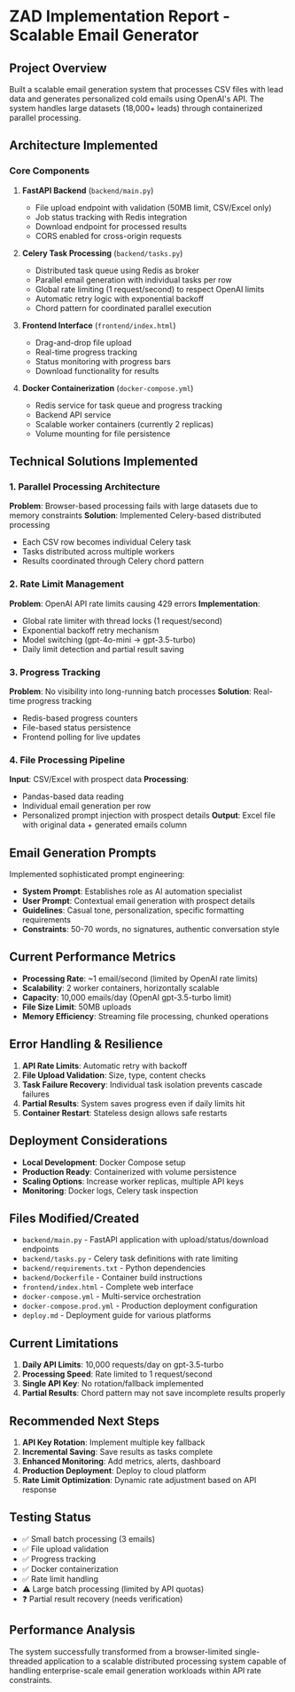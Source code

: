 # ZAD Implementation Report - Scalable Email Generator

## Project Overview
Built a scalable email generation system that processes CSV files with lead data and generates personalized cold emails using OpenAI's API. The system handles large datasets (18,000+ leads) through containerized parallel processing.

## Architecture Implemented

### Core Components
1. **FastAPI Backend** (`backend/main.py`)
   - File upload endpoint with validation (50MB limit, CSV/Excel only)  
   - Job status tracking with Redis integration
   - Download endpoint for processed results
   - CORS enabled for cross-origin requests

2. **Celery Task Processing** (`backend/tasks.py`)
   - Distributed task queue using Redis as broker
   - Parallel email generation with individual tasks per row
   - Global rate limiting (1 request/second) to respect OpenAI limits
   - Automatic retry logic with exponential backoff
   - Chord pattern for coordinated parallel execution

3. **Frontend Interface** (`frontend/index.html`)
   - Drag-and-drop file upload
   - Real-time progress tracking
   - Status monitoring with progress bars
   - Download functionality for results

4. **Docker Containerization** (`docker-compose.yml`)
   - Redis service for task queue and progress tracking
   - Backend API service
   - Scalable worker containers (currently 2 replicas)
   - Volume mounting for file persistence

## Technical Solutions Implemented

### 1. Parallel Processing Architecture
**Problem**: Browser-based processing fails with large datasets due to memory constraints
**Solution**: Implemented Celery-based distributed processing
- Each CSV row becomes individual Celery task
- Tasks distributed across multiple workers
- Results coordinated through Celery chord pattern

### 2. Rate Limit Management
**Problem**: OpenAI API rate limits causing 429 errors
**Implementation**:
- Global rate limiter with thread locks (1 request/second)
- Exponential backoff retry mechanism
- Model switching (gpt-4o-mini → gpt-3.5-turbo)
- Daily limit detection and partial result saving

### 3. Progress Tracking
**Problem**: No visibility into long-running batch processes
**Solution**: Real-time progress tracking
- Redis-based progress counters
- File-based status persistence
- Frontend polling for live updates

### 4. File Processing Pipeline
**Input**: CSV/Excel with prospect data
**Processing**: 
- Pandas-based data reading
- Individual email generation per row
- Personalized prompt injection with prospect details
**Output**: Excel file with original data + generated emails column

## Email Generation Prompts
Implemented sophisticated prompt engineering:
- **System Prompt**: Establishes role as AI automation specialist
- **User Prompt**: Contextual email generation with prospect details
- **Guidelines**: Casual tone, personalization, specific formatting requirements
- **Constraints**: 50-70 words, no signatures, authentic conversation style

## Current Performance Metrics
- **Processing Rate**: ~1 email/second (limited by OpenAI rate limits)
- **Scalability**: 2 worker containers, horizontally scalable
- **Capacity**: 10,000 emails/day (OpenAI gpt-3.5-turbo limit)
- **File Size Limit**: 50MB uploads
- **Memory Efficiency**: Streaming file processing, chunked operations

## Error Handling & Resilience
1. **API Rate Limits**: Automatic retry with backoff
2. **File Upload Validation**: Size, type, content checks
3. **Task Failure Recovery**: Individual task isolation prevents cascade failures
4. **Partial Results**: System saves progress even if daily limits hit
5. **Container Restart**: Stateless design allows safe restarts

## Deployment Considerations
- **Local Development**: Docker Compose setup
- **Production Ready**: Containerized with volume persistence
- **Scaling Options**: Increase worker replicas, multiple API keys
- **Monitoring**: Docker logs, Celery task inspection

## Files Modified/Created
- `backend/main.py` - FastAPI application with upload/status/download endpoints
- `backend/tasks.py` - Celery task definitions with rate limiting
- `backend/requirements.txt` - Python dependencies
- `backend/Dockerfile` - Container build instructions
- `frontend/index.html` - Complete web interface
- `docker-compose.yml` - Multi-service orchestration
- `docker-compose.prod.yml` - Production deployment configuration
- `deploy.md` - Deployment guide for various platforms

## Current Limitations
1. **Daily API Limits**: 10,000 requests/day on gpt-3.5-turbo
2. **Processing Speed**: Rate limited to 1 request/second
3. **Single API Key**: No rotation/fallback implemented
4. **Partial Results**: Chord pattern may not save incomplete results properly

## Recommended Next Steps
1. **API Key Rotation**: Implement multiple key fallback
2. **Incremental Saving**: Save results as tasks complete
3. **Enhanced Monitoring**: Add metrics, alerts, dashboard
4. **Production Deployment**: Deploy to cloud platform
5. **Rate Limit Optimization**: Dynamic rate adjustment based on API response

## Testing Status
- ✅ Small batch processing (3 emails)
- ✅ File upload validation
- ✅ Progress tracking
- ✅ Docker containerization
- ✅ Rate limit handling
- ⚠️ Large batch processing (limited by API quotas)
- ❓ Partial result recovery (needs verification)

## Performance Analysis
The system successfully transformed from a browser-limited single-threaded application to a scalable distributed processing system capable of handling enterprise-scale email generation workloads within API rate constraints.